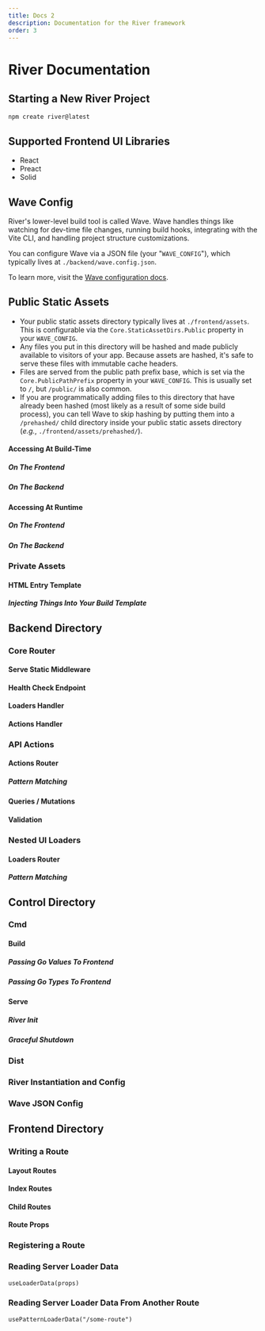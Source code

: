 ```yaml
---
title: Docs 2
description: Documentation for the River framework
order: 3
---
```


# River Documentation

## Starting a New River Project

`npm create river@latest`

## Supported Frontend UI Libraries

- React
- Preact
- Solid

## Wave Config

River's lower-level build tool is called Wave. Wave handles things like watching
for dev-time file changes, running build hooks, integrating with the Vite CLI,
and handling project structure customizations.

You can configure Wave via a JSON file (your "`WAVE_CONFIG`"), which typically
lives at `./backend/wave.config.json`.

To learn more, visit the
[Wave configuration docs](/docs/advanced/configuring-wave).

## Public Static Assets

- Your public static assets directory typically lives at `./frontend/assets`.
  This is configurable via the `Core.StaticAssetDirs.Public` property in your
  `WAVE_CONFIG`.
- Any files you put in this directory will be hashed and made publicly available
  to visitors of your app. Because assets are hashed, it's safe to serve these
  files with immutable cache headers.
- Files are served from the public path prefix base, which is set via the
  `Core.PublicPathPrefix` property in your `WAVE_CONFIG`. This is usually set to
  `/`, but `/public/` is also common.
- If you are programmatically adding files to this directory that have already
  been hashed (most likely as a result of some side build process), you can tell
  Wave to skip hashing by putting them into a `/prehashed/` child directory
  inside your public static assets directory (_e.g._,
  `./frontend/assets/prehashed/`).

#### Accessing At Build-Time

##### On The Frontend

##### On The Backend

#### Accessing At Runtime

##### On The Frontend

##### On The Backend

### Private Assets

#### HTML Entry Template

##### Injecting Things Into Your Build Template

## Backend Directory

### Core Router

#### Serve Static Middleware

#### Health Check Endpoint

#### Loaders Handler

#### Actions Handler

### API Actions

#### Actions Router

##### Pattern Matching

#### Queries / Mutations

#### Validation

### Nested UI Loaders

#### Loaders Router

##### Pattern Matching

## Control Directory

### Cmd

#### Build

##### Passing Go Values To Frontend

##### Passing Go Types To Frontend

#### Serve

##### River Init

##### Graceful Shutdown

### Dist

### River Instantiation and Config

### Wave JSON Config

## Frontend Directory

### Writing a Route

#### Layout Routes

#### Index Routes

#### Child Routes

#### Route Props

### Registering a Route

### Reading Server Loader Data

`useLoaderData(props)`

### Reading Server Loader Data From Another Route

`usePatternLoaderData("/some-route")`

###
